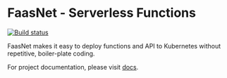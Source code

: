 # FaasNet - Serverless Functions

[![Build status](https://ci.appveyor.com/api/projects/status/5heds9x31qc688b9?svg=true)](https://ci.appveyor.com/project/simpleidserver/faasnet)

FaasNet makes it easy to deploy functions and API to Kubernetes without repetitive, boiler-plate coding.

For project documentation, please visit [docs](https://simpleidserver.github.io/FaasNet/).